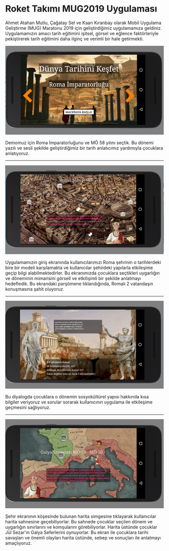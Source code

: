 # Roket Takımı MUG2019 Uygulaması

Ahmet Atahan Mutlu, Çağatay Sel ve Kaan Kıranbay olarak Mobil Uygulama Geliştirme (MUG) Maratonu 2019 için geliştirdiğimiz uygulamamıza geldiniz. Uygulamamızın amacı tarih eğitimini işitsel, görsel ve eğlence faktörleriyle pekiştirerek tarih eğitimini daha ilginç ve verimli bir hale getirmekti.

![Giriş Ekranı](Visuals/main_screen.png)   

Demomuz için Roma İmparatorluğunu ve MÖ 58 yılını seçtik. Bu dönemi yazılı ve sesli şekilde geliştirdiğimiz bir tarih anlatıcımız yardımıyla çocuklara anlatıyoruz. 

---

![Şehir Ekranı](Visuals/city_screen.png)   

Uygulamamızın giriş ekranında kullanıcılarımızı Roma şehrinin o tarihlerdeki bire bir modeli karşılamakta ve kullanıcılar şehirdeki yapılarla etkileşime geçip bilgi alabilmektedirler. Bu ekranımızda çocuklara seçtikleri uygarlığın ve döneminin mimarisini görsell ve etkilişimli bir şekilde anlatmayı hedefledik. Bu ekrandaki parşömene tıklandığında, Romalı 2 vatandaşın konuşmasına şahit oluyoruz.

---

![Dialog Ekranı](Visuals/dialog_screen.png)   

Bu diyalogda çocuklara o dönemin sosyokültürel yapısı hakkında kısa bilgiler veriyoruz ve sorular sorarak kullanıcının uygulama ile etkileşime geçmesini sağlıyoruz.    

---

![Harita Ekranı](Visuals/map_screen.png) 

Şehir ekranının köşesinde bulunan harita simgesine tıklayarak kullanıcılar harita sahnesine geçebiliyorlar. Bu sahnede çocuklar seçilen dönem ve uygarlığın sınırlarını ve komşularını görebiliyorlar. Harita üstünde çocuklar Jül Sezar'ın Galya Seferlerini oynuyorlar. Bu ekran ile çocuklara tarihi savaşları ve önemli olayları  harita üstünde, sebep ve sonuçları ile anlatmayı amaçlıyoruz.


